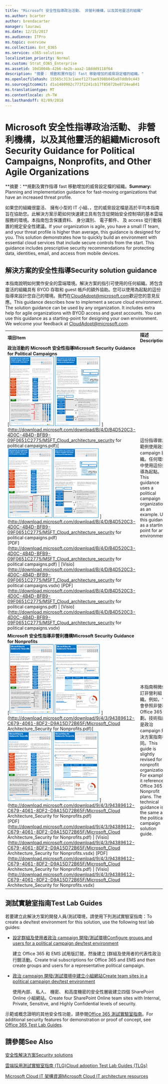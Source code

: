 ```yaml
---
title: "Microsoft 安全性指導政治活動、 非營利機構，以及其他靈活的組織"
ms.author: bcarter
author: brendacarter
manager: laurawi
ms.date: 12/15/2017
ms.audience: ITPro
ms.topic: overview
ms.collection: Ent_O365
ms.service: o365-solutions
localization_priority: Normal
ms.custom: Strat_O365_Enterprise
ms.assetid: 10d1004b-42b6-4e2b-aaa2-18ddd9118f64
description: "摘要： 規劃和實作指引 fast 移動增加的威脅設定檔的組織。"
ms.openlocfilehash: 15565c313c1aeef1273ae9398b045a07ddb9c443
ms.sourcegitcommit: d1a1480982c773f2241cb17f85072be8724ea841
ms.translationtype: MT
ms.contentlocale: zh-TW
ms.lasthandoff: 02/09/2018
---
```

# <a name="microsoft-security-guidance-for-political-campaigns-nonprofits-and-other-agile-organizations"></a><span data-ttu-id="74708-103">Microsoft 安全性指導政治活動、 非營利機構，以及其他靈活的組織</span><span class="sxs-lookup"><span data-stu-id="74708-103">Microsoft Security Guidance for Political Campaigns, Nonprofits, and Other Agile Organizations</span></span>

 <span data-ttu-id="74708-104">**摘要：**規劃及實作指導 fast 移動增加的威脅設定檔的組織。</span><span class="sxs-lookup"><span data-stu-id="74708-104">**Summary:** Planning and implementation guidance for fast-moving organizations that have an increased threat profile.</span></span>
  
<span data-ttu-id="74708-p101">如果您的組織很靈活、 擁有小型的 IT 小組、，您的威脅設定檔是高於平均本指南旨在協助您。此解決方案示範如何快速建立具有包含從開始安全控制項的基本雲端服務的環境。本指南包含保護資料、 身分識別、 電子郵件、 及 access 從行動裝置的規定安全性建議。</span><span class="sxs-lookup"><span data-stu-id="74708-p101">If your organization is agile, you have a small IT team, and your threat profile is higher than average, this guidance is designed for you. This solution demonstrates how to quickly build an environment with essential cloud services that include secure controls from the start. This guidance includes prescriptive security recommendations for protecting data, identities, email, and access from mobile devices.</span></span>
  
## <a name="security-solution-guidance"></a><span data-ttu-id="74708-108">解決方案的安全性指導</span><span class="sxs-lookup"><span data-stu-id="74708-108">Security solution guidance</span></span>

<span data-ttu-id="74708-p102">本指南說明如何實作安全的雲端環境。解決方案的指引可使用的任何組織。將包含靈活的組織具有 BYOD 存取和 guest 帳戶的額外協助。您可以使用為起點的這份指導來設計您自己的環境。我們在[CloudAdopt@microsoft.com](mailto:CloudAdopt@microsoft.com)歡迎您的意見反應。</span><span class="sxs-lookup"><span data-stu-id="74708-p102">This guidance describes how to implement a secure cloud environment. The solution guidance can be used by any organization. It includes extra help for agile organizations with BYOD access and guest accounts. You can use this guidance as a starting-point for designing your own environment. We welcome your feedback at [CloudAdopt@microsoft.com](mailto:CloudAdopt@microsoft.com).</span></span> 
  
|||
|:-----|:-----|
|<span data-ttu-id="74708-114">**項目**</span><span class="sxs-lookup"><span data-stu-id="74708-114">**Item**</span></span> <br/> |<span data-ttu-id="74708-115">**描述**</span><span class="sxs-lookup"><span data-stu-id="74708-115">**Description**</span></span> <br/> |
|<span data-ttu-id="74708-116">**政治活動的 Microsoft 安全性指導**</span><span class="sxs-lookup"><span data-stu-id="74708-116">**Microsoft Security Guidance for Political Campaigns**</span></span> <br/> <span data-ttu-id="74708-117">[![浮動海報縮圖應該要充分設定。](images/d370ce28-ca40-4930-9a2c-907312aa06c8.png)          ](http://download.microsoft.com/download/B/4/D/B4D520C3-4D0C-4B4D-BFB9-09F0651C2775/MSFT_Cloud_architecture_security for political campaigns.pdf)</span><span class="sxs-lookup"><span data-stu-id="74708-117">[![Thumb nail for mini poster set.](images/d370ce28-ca40-4930-9a2c-907312aa06c8.png)          ](http://download.microsoft.com/download/B/4/D/B4D520C3-4D0C-4B4D-BFB9-09F0651C2775/MSFT_Cloud_architecture_security for political campaigns.pdf)</span></span> <br/> <span data-ttu-id="74708-118">[PDF](http://download.microsoft.com/download/B/4/D/B4D520C3-4D0C-4B4D-BFB9-09F0651C2775/MSFT_Cloud_architecture_security for political campaigns.pdf) \| [Visio](http://download.microsoft.com/download/B/4/D/B4D520C3-4D0C-4B4D-BFB9-09F0651C2775/MSFT_Cloud_architecture_security for political campaigns.vsdx)  </span><span class="sxs-lookup"><span data-stu-id="74708-118">[PDF](http://download.microsoft.com/download/B/4/D/B4D520C3-4D0C-4B4D-BFB9-09F0651C2775/MSFT_Cloud_architecture_security for political campaigns.pdf)  \| [Visio](http://download.microsoft.com/download/B/4/D/B4D520C3-4D0C-4B4D-BFB9-09F0651C2775/MSFT_Cloud_architecture_security for political campaigns.vsdx)</span></span> <br/> |<span data-ttu-id="74708-p103">這份指導做為範例使用政治 campaign 組織。任何環境中使用這份指導為起點。</span><span class="sxs-lookup"><span data-stu-id="74708-p103">This guidance uses a political campaign organization as an example. Use this guidance as a starting point for any environment.</span></span>  <br/> |
|<span data-ttu-id="74708-121">**Microsoft 安全性指導非營利機構**</span><span class="sxs-lookup"><span data-stu-id="74708-121">**Microsoft Security Guidance for Nonprofits**</span></span> <br/> <span data-ttu-id="74708-122">[![可下載的檔案的縮圖影像](images/e4784889-1c69-4067-9a8f-31d31d1eceea.png)          ](http://download.microsoft.com/download/9/4/3/94389612-C679-4061-8DF2-D9A15D72B65F/Microsoft_Cloud Architecture_Security for Nonprofits.pdf)</span><span class="sxs-lookup"><span data-stu-id="74708-122">[![Thumnail image for downloadable file](images/e4784889-1c69-4067-9a8f-31d31d1eceea.png)          ](http://download.microsoft.com/download/9/4/3/94389612-C679-4061-8DF2-D9A15D72B65F/Microsoft_Cloud Architecture_Security for Nonprofits.pdf)</span></span> <br/> <span data-ttu-id="74708-123">[PDF](http://download.microsoft.com/download/9/4/3/94389612-C679-4061-8DF2-D9A15D72B65F/Microsoft_Cloud Architecture_Security for Nonprofits.pdf) \| [Visio](http://download.microsoft.com/download/9/4/3/94389612-C679-4061-8DF2-D9A15D72B65F/Microsoft_Cloud Architecture_Security for Nonprofits.vsdx)  </span><span class="sxs-lookup"><span data-stu-id="74708-123">[PDF](http://download.microsoft.com/download/9/4/3/94389612-C679-4061-8DF2-D9A15D72B65F/Microsoft_Cloud Architecture_Security for Nonprofits.pdf)  \| [Visio](http://download.microsoft.com/download/9/4/3/94389612-C679-4061-8DF2-D9A15D72B65F/Microsoft_Cloud Architecture_Security for Nonprofits.vsdx)</span></span> <br/> |<span data-ttu-id="74708-p104">本指南稍微修訂非營利組織。例如，它會參照非營利 Office 365 計劃。技術指南是政治 campaign 解決方案指南相同。</span><span class="sxs-lookup"><span data-stu-id="74708-p104">This guide is slightly revised for nonprofit organizations. For example, it references Office 365 Nonprofit plans. The technical guidance is the same as the political campaign solution guide.</span></span>  <br/> |
   
## <a name="test-lab-guides"></a><span data-ttu-id="74708-127">測試實驗室指南</span><span class="sxs-lookup"><span data-stu-id="74708-127">Test Lab Guides</span></span>

<span data-ttu-id="74708-128">若要建立此解決方案的開發人員/測試環境，請使用下列測試實驗室指南：</span><span class="sxs-lookup"><span data-stu-id="74708-128">To create a dev/test environment for this solution, use the following test lab guides:</span></span> 
  
- [<span data-ttu-id="74708-129">設定群組及使用者政治 campaign 開發/測試環境</span><span class="sxs-lookup"><span data-stu-id="74708-129">Configure groups and users for a political campaign dev/test environment</span></span>](configure-groups-and-users-for-a-political-campaign-dev-test-environment.md)
    
     <span data-ttu-id="74708-130">建立 Office 365 和 EMS 試用版訂閱，然後建立 [群組及使用者的代表性政治行銷活動。</span><span class="sxs-lookup"><span data-stu-id="74708-130">Create trial subscriptions for Office 365 and EMS and then create groups and users for a representative political campaign.</span></span>
    
- [<span data-ttu-id="74708-131">政治 campaign 開發/測試環境中建立小組網站</span><span class="sxs-lookup"><span data-stu-id="74708-131">Create team sites in a political campaign dev/test environment</span></span>](create-team-sites-in-a-political-campaign-dev-test-environment.md)
    
    <span data-ttu-id="74708-132">使用內部、 私人、 機密、 和高度機密的安全性層級建立四個 SharePoint Online 小組網站。</span><span class="sxs-lookup"><span data-stu-id="74708-132">Create four SharePoint Online team sites with Internal, Private, Sensitive, and Highly Confidential levels of security.</span></span>
    
<span data-ttu-id="74708-133">示範或概念證明的其他安全性功能，請參閱[Office 365 測試實驗室指南](http://aka.ms/o365tlgs)。</span><span class="sxs-lookup"><span data-stu-id="74708-133">For additional security features for demonstration or proof of concept, see [Office 365 Test Lab Guides](http://aka.ms/o365tlgs).</span></span>
  
## <a name="see-also"></a><span data-ttu-id="74708-134">請參閱</span><span class="sxs-lookup"><span data-stu-id="74708-134">See Also</span></span>

[<span data-ttu-id="74708-135">安全性解決方案</span><span class="sxs-lookup"><span data-stu-id="74708-135">Security solutions</span></span>](security-solutions.md)
  
[<span data-ttu-id="74708-136">雲端採用測試實驗室指南 (TLG)</span><span class="sxs-lookup"><span data-stu-id="74708-136">Cloud adoption Test Lab Guides (TLGs)</span></span>](cloud-adoption-test-lab-guides-tlgs.md)
  
[<span data-ttu-id="74708-137">Microsoft Cloud IT 架構資源</span><span class="sxs-lookup"><span data-stu-id="74708-137">Microsoft Cloud IT architecture resources</span></span>](microsoft-cloud-it-architecture-resources.md)




